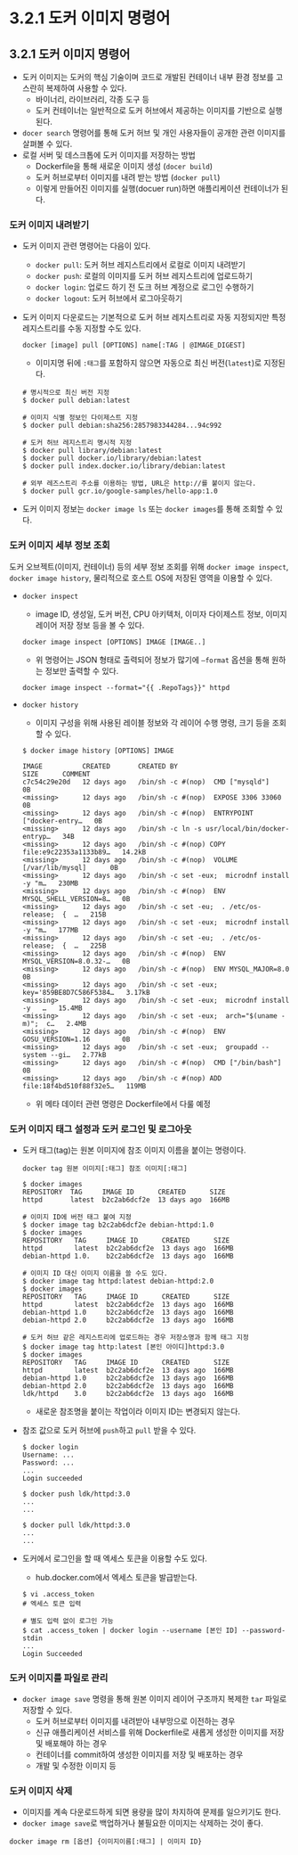 # 3.2.1 도커 이미지 명령어

## 3.2.1 도커 이미지 명령어

- 도커 이미지는 도커의 핵심 기술이며 코드로 개발된 컨테이너 내부 환경 정보를 고스란히 복제하여 사용할 수 있다.
    - 바이너리, 라이브러리, 각종 도구 등
    - 도커 컨테이너는 일반적으로 도커 허브에서 제공하는 이미지를 기반으로 실행된다.
- `docer search` 명령어를 통해 도커 허브 및 개인 사용자들이 공개한 관련 이미지를 살펴볼 수 있다.
- 로컬 서버 및 데스크톱에 도커 이미지를 저장하는 방법
    - Dockerfile을 통해 새로운 이미지 생성 (`docer build`)
    - 도커 허브로부터 이미지를 내려 받는 방법 (`docker pull`)
    - 이렇게 만들어진 이미지를 실행(docuer run)하면 애플리케이션 컨테이너가 된다.

### 도커 이미지 내려받기

- 도커 이미지 관련 명령어는 다음이 있다.
    - `docker pull`: 도커 허브 레지스트리에서 로컬로 이미지 내려받기
    - `docker push`: 로컬의 이미지를 도커 허브 레지스트리에 업로드하기
    - `docker login`: 업로드 하기 전 도크 허브 계정으로 로그인 수행하기
    - `docker logout`: 도커 허브에서 로그아웃하기
- 도커 이미지 다운로드는 기본적으로 도커 허브 레지스트리로 자동 지정되지만 특정 레지스트리를 수동 지정할 수도 있다.

    ```docker
    docker [image] pull [OPTIONS] name[:TAG | @IMAGE_DIGEST]
    ```

    - 이미지명 뒤에 `:태그`를 포함하지 않으면 자동으로 최신 버전(`latest`)로 지정된다.

    ```docker
    # 명시적으로 최신 버전 지정
    $ docker pull debian:latest
    
    # 이미지 식별 정보인 다이제스트 지정
    $ docker pull debian:sha256:2857983344284...94c992
    
    # 도커 허브 레지스트리 명시적 지정
    $ docker pull library/debian:latest
    $ docker pull docker.io/library/debian:latest
    $ docker pull index.docker.io/library/debian:latest
    
    # 외부 레즈스트리 주소를 이용하는 방법, URL은 http://를 붙이지 않는다.
    $ docker pull gcr.io/google-samples/hello-app:1.0
    ```

- 도커 이미지 정보는 `docker image ls` 또는 `docker images`를 통해 조회할 수 있다.

### 도커 이미지 세부 정보 조회

도커 오브젝트(이미지, 컨테이너) 등의 세부 정보 조회를 위해 `docker image inspect`, `docker image history`, 물리적으로 호스트 OS에 저장된 영역을 이용할 수 있다.

- `docker inspect`
    - image ID, 생성일, 도커 버전, CPU 아키텍처, 이미자 다이제스트 정보, 이미지 레이어 저장 정보 등을 볼 수 있다.

    ```docker
    docker image inspect [OPTIONS] IMAGE [IMAGE..]
    ```

    - 위 명령어는 JSON 형태로 출력되어 정보가 많기에 `—format` 옵션을 통해 원하는 정보만 출력할 수 있다.

    ```docker
    docker image inspect --format="{{ .RepoTags}}" httpd
    ```

- `docker history`
    - 이미지 구성을 위해 사용된 레이블 정보와 각 레이어 수행 명령, 크기 등을 조회할 수 있다.

    ```docker
    $ docker image history [OPTIONS] IMAGE
    
    IMAGE          CREATED       CREATED BY                                      SIZE      COMMENT
    c7c54c29e20d   12 days ago   /bin/sh -c #(nop)  CMD ["mysqld"]               0B
    <missing>      12 days ago   /bin/sh -c #(nop)  EXPOSE 3306 33060            0B
    <missing>      12 days ago   /bin/sh -c #(nop)  ENTRYPOINT ["docker-entry…   0B
    <missing>      12 days ago   /bin/sh -c ln -s usr/local/bin/docker-entryp…   34B
    <missing>      12 days ago   /bin/sh -c #(nop) COPY file:e9c22353a1133b89…   14.2kB
    <missing>      12 days ago   /bin/sh -c #(nop)  VOLUME [/var/lib/mysql]      0B
    <missing>      12 days ago   /bin/sh -c set -eux;  microdnf install -y "m…   230MB
    <missing>      12 days ago   /bin/sh -c #(nop)  ENV MYSQL_SHELL_VERSION=8…   0B
    <missing>      12 days ago   /bin/sh -c set -eu;  . /etc/os-release;  {  …   215B
    <missing>      12 days ago   /bin/sh -c set -eux;  microdnf install -y "m…   177MB
    <missing>      12 days ago   /bin/sh -c set -eu;  . /etc/os-release;  {  …   225B
    <missing>      12 days ago   /bin/sh -c #(nop)  ENV MYSQL_VERSION=8.0.32-…   0B
    <missing>      12 days ago   /bin/sh -c #(nop)  ENV MYSQL_MAJOR=8.0          0B
    <missing>      12 days ago   /bin/sh -c set -eux;  key='859BE8D7C586F5384…   3.17kB
    <missing>      12 days ago   /bin/sh -c set -eux;  microdnf install -y   …   15.4MB
    <missing>      12 days ago   /bin/sh -c set -eux;  arch="$(uname -m)";  c…   2.4MB
    <missing>      12 days ago   /bin/sh -c #(nop)  ENV GOSU_VERSION=1.16        0B
    <missing>      12 days ago   /bin/sh -c set -eux;  groupadd --system --gi…   2.77kB
    <missing>      12 days ago   /bin/sh -c #(nop)  CMD ["/bin/bash"]            0B
    <missing>      12 days ago   /bin/sh -c #(nop) ADD file:18f4bd510f88f32e5…   119MB
    ```

    - 위 메타 데이터 관련 명령은 Dockerfile에서 다룰 예정

### 도커 이미지 태그 설정과 도커 로그인 및 로그아웃

- 도커 태그(tag)는 원본 이미지에 참조 이미지 이름을 붙이는 명령이다.

    ```docker
    docker tag 원본 이미지[:태그] 참조 이미지[:태그]
    ```

    ```docker
    $ docker images
    REPOSITORY  TAG     IMAGE ID      CREATED      SIZE
    httpd       latest  b2c2ab6dcf2e  13 days ago  166MB
    
    # 이미지 ID에 버전 태그 붙여 지정
    $ docker image tag b2c2ab6dcf2e debian-httpd:1.0
    $ docker images
    REPOSITORY   TAG     IMAGE ID      CREATED      SIZE
    httpd        latest  b2c2ab6dcf2e  13 days ago  166MB
    debian-httpd 1.0.    b2c2ab6dcf2e  13 days ago  166MB
    
    # 이미지 ID 대신 이미지 이름을 쓸 수도 있다.
    $ docker image tag httpd:latest debian-httpd:2.0
    $ docker images
    REPOSITORY   TAG     IMAGE ID      CREATED      SIZE
    httpd        latest  b2c2ab6dcf2e  13 days ago  166MB
    debian-httpd 1.0     b2c2ab6dcf2e  13 days ago  166MB
    debian-httpd 2.0     b2c2ab6dcf2e  13 days ago  166MB
    
    # 도커 허브 같은 레지스트리에 업로드하는 경우 저장소명과 함께 태그 지정
    $ docker image tag http:latest [본인 아이디]httpd:3.0
    $ docker images
    REPOSITORY   TAG     IMAGE ID      CREATED      SIZE
    httpd        latest  b2c2ab6dcf2e  13 days ago  166MB
    debian-httpd 1.0     b2c2ab6dcf2e  13 days ago  166MB
    debian-httpd 2.0     b2c2ab6dcf2e  13 days ago  166MB
    ldk/httpd    3.0     b2c2ab6dcf2e  13 days ago  166MB
    ```

    - 새로운 참조명을 붙이는 작업이라 이미지 ID는 변경되지 않는다.
- 참조 값으로 도커 허브에 `push`하고 `pull`  받을 수 있다.

    ```docker
    $ docker login
    Username: ...
    Password: ...
    ...
    Login succeeded
    
    $ docker push ldk/httpd:3.0
    ...
    ...
    
    $ docker pull ldk/httpd:3.0
    ...
    ...
    ```

- 도커에서 로그인을 할 때 엑세스 토큰을 이용할 수도 있다.
    - hub.docker.com에서 엑세스 토큰을 발급받는다.

    ```docker
    $ vi .access_token
    # 엑세스 토큰 입력
    
    # 별도 입력 없이 로그인 가능
    $ cat .access_token | docker login --username [본인 ID] --password-stdin
    ...
    Login Succeeded
    ```


### 도커 이미지를 파일로 관리

- `docker image save` 명령을 통해 원본 이미지 레이어 구조까지 복제한 `tar` 파일로 저장할 수 있다.
    - 도커 허브로부터 이미지를 내려받아 내부망으로 이전하는 경우
    - 신규 애플리케이션 서비스를 위해 Dockerfile로 새롭게 생성한 이미지를 저장 및 배포해야 하는 경우
    - 컨테이너를 commit하여 생성한 이미지를 저장 및 배포하는 경우
    - 개발 및 수정한 이미지 등

### 도커 이미지 삭제

- 이미지를 계속 다운로드하게 되면 용량을 많이 차지하여 문제를 일으키기도 한다.
- `docker image save`로 백업하거나 불필요한 이미지는 삭제하는 것이 좋다.

```docker
docker image rm [옵션] {이미지이름[:태그] | 이미지 ID}
```
